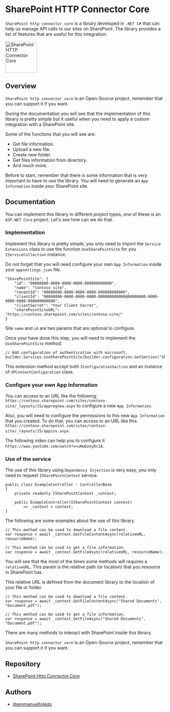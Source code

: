 
# SharePoint HTTP Connector Core

```SharePoint http connector core``` is a library developed in ```.NET C#``` that can help us manage API calls to our sites on SharePoint. The library provides a list of features that are useful for this integration.

<img src="./SharePoint.HTTP.Connector.Core.png" alt="SharePoint HTTP Connector Core" width="100" />

## Overview

```SharePoint http connector core``` is an Open-Source project, remember that you can support it if you want.

During the documentation you will see that the implementation of this library is pretty simple but it useful when you need to apply a custom integration with a SharePoint site.

Some of the functions that you will see are:
- Get file information.
- Upload a new file.
- Create new folder.
- Get files information from directory.
- And much more.

Before to start, remember that there is some information that is very important to have to use the library. You will need to generate an ```App Information``` inside your SharePoint site.

## Documentation

You can implement this library in different project types, one of these is an ```ASP.NET Core``` project. Let's see how can we do that.

### Implementation

Implement this library is pretty simple, you only need to import the ```Service Extensions``` class to use the function ```UseSharePointSite``` for you ```IServiceCollection``` instance.

Do not forget that you will need configure your own ```App Information``` inside your ```appsettings.json``` file.

```
"SharePointSite": {
    "id": "00000000-0000-0000-0000-000000000000",
    "name": "Contoso site",
    "tenantId": "00000000-0000-0000-0000-000000000000",
    "clientId": "00000000-0000-0000-0000-000000000000@00000000-0000-0000-0000-000000000000",
    "clientSecret": "Your Client Secret",
    "sharePointSiteURL": "https://contoso.sharepoint.com/sites/contoso-site/"
}
```
Site ```name``` and ```id``` are two params that are optional to configure.

Once your have done this step, you will need to implement the ```UseSharePointSite``` method.

```
// Add configuration of authentication with microsoft.
builder.Services.UseSharePointSite(builder.configuration.GetSection("SharePointSite"));
```

This extension method accept both ```IConfigurationSection``` and an instance of ```SPContextConfiguration``` class.

### Configure your own App Information

You can access to an URL like the following:
```https://contoso.sharepoint.com/sites/contoso-site/_layouts/15/appregnew.aspx``` to configure a new ```App Information```. 

Also, you will need to configure the permissions to this new ```App Information``` that you created. To do that, you can access to an URL like this: ```https://contoso.sharepoint.com/sites/contoso-site/_layouts/15/appinv.aspx```.

The following video can help you to configure it ```https://www.youtube.com/watch?v=uHwQzeyDc1A```.

### Use of the service

The use of this library using ```Dependency Injection``` is very easy, you only need to request ```ISharePointContext``` service.

```
public class ExampleController : ControllerBase
{
    private readonly ISharePointContext _context;

    public ExampleController(ISharePointContext context) 
        => _context = context;
}
```

The following are some examples about the use of this library.

```
// This method can be used to download a file content.
var response = await _context.GetFileContentAsync(relativeURL, resourceName);

// This method can be used to get a file information.
var response = await _context.GetFileAsync(relativeURL, resourceName);
```

You will see that the most of the times some methods will requires a ```relativeURL```. This param is the relative path (or location) that you resource in SharePoint has.

This relative URL is defined from the document library to the location of your file or folder.

```
// This method can be used to download a file content.
var response = await _context.GetFileContentAsync("Shared Documents", "Document.pdf");

// This method can be used to get a file information.
var response = await _context.GetFileAsync("Shared Documents", "Document.pdf");
```

There are many methods to interact with SharePoint inside this library.

```SharePoint http connector core``` is an Open-Source project, remember that you can support it if you want.

## Repository

- [SharePoint.Http.Connector.Core](https://github.com/emmanuel-toledo/sharepoint-connector-core)

## Authors

- [@emmanueltoledo](https://github.com/emmanuel-toledo)

